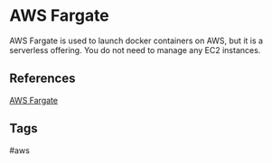 # AWS Fargate

AWS Fargate is used to launch docker containers on AWS, but it is a serverless offering. You do not need to manage any EC2 instances.

## References
[AWS Fargate](https://aws.amazon.com/fargate/)  

## Tags
#aws
